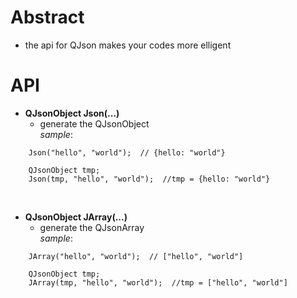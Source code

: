 # Abstract
* the api for QJson makes your codes more elligent 

# API
* **QJsonObject Json(...)**  
    - generate the QJsonObject  
_sample_:  
```
    Json("hello", "world");  // {hello: "world"}

    QJsonObject tmp;
    Json(tmp, "hello", "world");  //tmp = {hello: "world"}
```   
</br>

* **QJsonObject JArray(...)**  
    - generate the QJsonArray  
_sample_:  
```
    JArray("hello", "world");  // ["hello", "world"]

    QJsonObject tmp;
    JArray(tmp, "hello", "world");  //tmp = ["hello", "world"]
```
</br>



